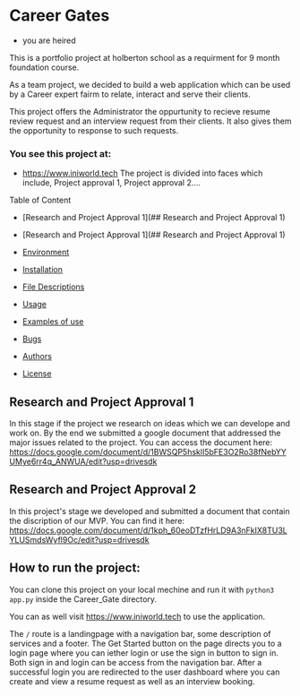 # Career Gates
-    you are heired

This is a portfolio project at holberton school as a requirment for 9 month foundation course.

As a team project, we decided to build a web application which can be used by a Career expert fairm to relate, interact and serve their clients.

This project offers the Administrator the oppurtunity to recieve resume review request and an interview request from their clients. It also gives them the opportunity to response to such requests.

### You see this project at:
- https://www.iniworld.tech
The project is divided into faces which include, Project approval 1, Project approval 2....

Table of Content
* [Research and Project Approval 1](## Research and Project Approval 1)
* [Research and Project Approval 1](## Research and Project Approval 1)

* [Environment](#environment)
* [Installation](#installation)
* [File Descriptions](#file-descriptions)
* [Usage](#usage)
* [Examples of use](#examples-of-use)
* [Bugs](#bugs)
* [Authors](#authors)
* [License](#license)
## Research and Project Approval 1
In this stage if the project we research on ideas which we can develope and work on. By the end we submitted a google document that addressed the major issues related to the project.
You can access the document here: https://docs.google.com/document/d/1BWSQP5hsklI5bFE3O2Ro38fNebYYUMye6rr4q_ANWUA/edit?usp=drivesdk

## Research and Project Approval 2
In this project's stage we developed and submitted a document that contain the discription of our MVP.
You can find it here: https://docs.google.com/document/d/1kph_60eoDTzfHrLD9A3nFkIX8TU3LYLUSmdsWyfl9Oc/edit?usp=drivesdk

## How to run the project:
You can clone this project on your local mechine and run it with `python3 app.py` inside the Career_Gate directory.

You can as well visit https://www.iniworld.tech
to use the application.

The `/` route is a landingpage with a navigation bar, some description of services and a footer. The Get Started button on the page directs you to a login page where you can iether login or use the sign in button to sign in. Both sign in and login can be access from the navigation bar. After a successful login you are redirected to the user dashboard where you can create and view a resume request as well as an interview booking.
